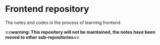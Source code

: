 # Frontend repository
The notes and codes in the process of learning frontend

**==warning: This repository will not be maintained, the notes have been moved to other sub-repositories==**

